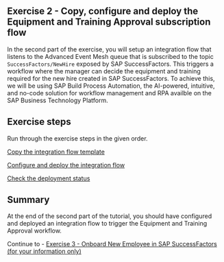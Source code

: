 
## Exercise 2 - Copy, configure and deploy the Equipment and Training Approval subscription flow

In the second part of the exercise, you will setup an integration flow that listens to the Advanced Event Mesh queue that is subscribed to the topic `SuccessFactors/NewHire` exposed by SAP SuccessFactors. This triggers a workflow where the manager can decide the equipment and training required for the new hire created in SAP SuccessFactors. To achieve this, we will be using SAP Build Process Automation, the AI-powered, intuitive, and no-code solution for workflow management and RPA availble on the SAP Business Technology Platform.

## Exercise steps

Run through the exercise steps in the given order.

[Copy the integration flow template](ex21)

[Configure and deploy the integration flow](ex22)

[Check the deployment status](ex23)


## Summary

At the end of the second part of the tutorial, you should have configured and deployed an integration flow to trigger the Equipment and Training Approval workflow.

Continue to - [Exercise 3 - Onboard New Employee in SAP SuccessFactors (for your information only)](/exercises/ex3/README.md)
